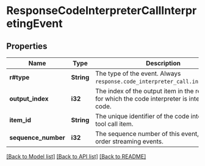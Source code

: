 # ResponseCodeInterpreterCallInterpretingEvent

## Properties

Name | Type | Description | Notes
------------ | ------------- | ------------- | -------------
**r#type** | **String** | The type of the event. Always `response.code_interpreter_call.interpreting`. | 
**output_index** | **i32** | The index of the output item in the response for which the code interpreter is interpreting code. | 
**item_id** | **String** | The unique identifier of the code interpreter tool call item. | 
**sequence_number** | **i32** | The sequence number of this event, used to order streaming events. | 

[[Back to Model list]](../README.md#documentation-for-models) [[Back to API list]](../README.md#documentation-for-api-endpoints) [[Back to README]](../README.md)


